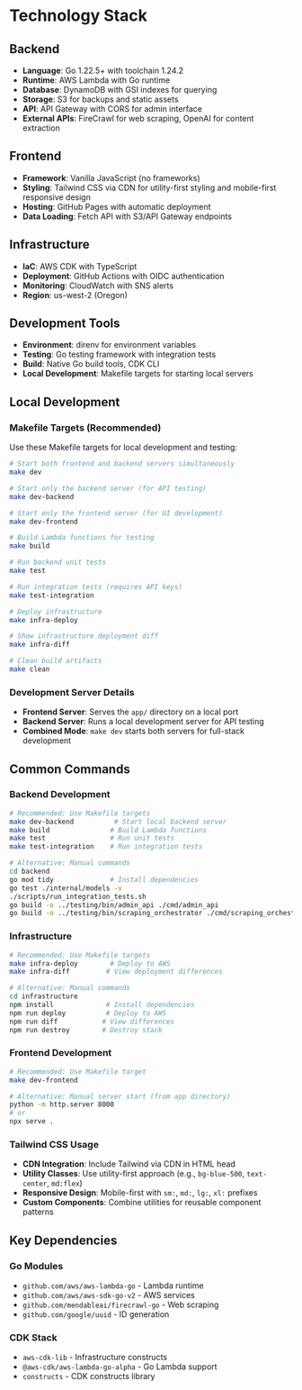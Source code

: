 # Technology Stack

## Backend

- **Language**: Go 1.22.5+ with toolchain 1.24.2
- **Runtime**: AWS Lambda with Go runtime
- **Database**: DynamoDB with GSI indexes for querying
- **Storage**: S3 for backups and static assets
- **API**: API Gateway with CORS for admin interface
- **External APIs**: FireCrawl for web scraping, OpenAI for content extraction

## Frontend

- **Framework**: Vanilla JavaScript (no frameworks)
- **Styling**: Tailwind CSS via CDN for utility-first styling and mobile-first responsive design
- **Hosting**: GitHub Pages with automatic deployment
- **Data Loading**: Fetch API with S3/API Gateway endpoints

## Infrastructure

- **IaC**: AWS CDK with TypeScript
- **Deployment**: GitHub Actions with OIDC authentication
- **Monitoring**: CloudWatch with SNS alerts
- **Region**: us-west-2 (Oregon)

## Development Tools

- **Environment**: direnv for environment variables
- **Testing**: Go testing framework with integration tests
- **Build**: Native Go build tools, CDK CLI
- **Local Development**: Makefile targets for starting local servers

## Local Development

### Makefile Targets (Recommended)

Use these Makefile targets for local development and testing:

```bash
# Start both frontend and backend servers simultaneously
make dev

# Start only the backend server (for API testing)
make dev-backend

# Start only the frontend server (for UI development)
make dev-frontend

# Build Lambda functions for testing
make build

# Run backend unit tests
make test

# Run integration tests (requires API keys)
make test-integration

# Deploy infrastructure
make infra-deploy

# Show infrastructure deployment diff
make infra-diff

# Clean build artifacts
make clean
```

### Development Server Details

- **Frontend Server**: Serves the `app/` directory on a local port
- **Backend Server**: Runs a local development server for API testing
- **Combined Mode**: `make dev` starts both servers for full-stack development

## Common Commands

### Backend Development
```bash
# Recommended: Use Makefile targets
make dev-backend          # Start local backend server
make build               # Build Lambda functions
make test                # Run unit tests
make test-integration    # Run integration tests

# Alternative: Manual commands
cd backend
go mod tidy              # Install dependencies
go test ./internal/models -v
./scripts/run_integration_tests.sh
go build -o ../testing/bin/admin_api ./cmd/admin_api
go build -o ../testing/bin/scraping_orchestrator ./cmd/scraping_orchestrator
```

### Infrastructure
```bash
# Recommended: Use Makefile targets
make infra-deploy        # Deploy to AWS
make infra-diff         # View deployment differences

# Alternative: Manual commands
cd infrastructure
npm install             # Install dependencies
npm run deploy          # Deploy to AWS
npm run diff           # View differences
npm run destroy        # Destroy stack
```

### Frontend Development
```bash
# Recommended: Use Makefile target
make dev-frontend

# Alternative: Manual server start (from app directory)
python -m http.server 8000
# or
npx serve .
```

### Tailwind CSS Usage
- **CDN Integration**: Include Tailwind via CDN in HTML head
- **Utility Classes**: Use utility-first approach (e.g., `bg-blue-500`, `text-center`, `md:flex`)
- **Responsive Design**: Mobile-first with `sm:`, `md:`, `lg:`, `xl:` prefixes
- **Custom Components**: Combine utilities for reusable component patterns

## Key Dependencies

### Go Modules
- `github.com/aws/aws-lambda-go` - Lambda runtime
- `github.com/aws/aws-sdk-go-v2` - AWS services
- `github.com/mendableai/firecrawl-go` - Web scraping
- `github.com/google/uuid` - ID generation

### CDK Stack
- `aws-cdk-lib` - Infrastructure constructs
- `@aws-cdk/aws-lambda-go-alpha` - Go Lambda support
- `constructs` - CDK constructs library